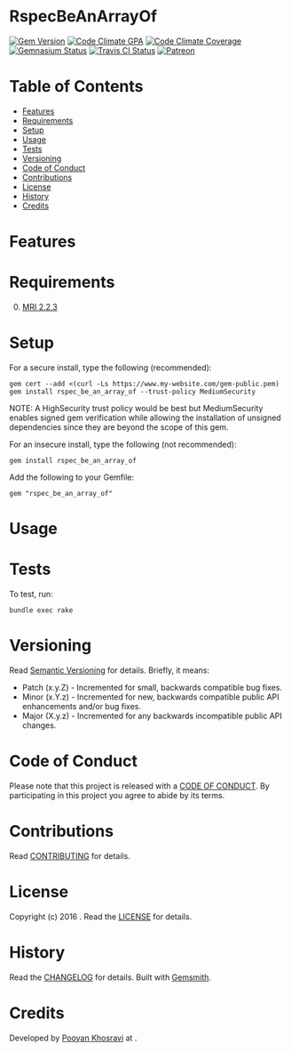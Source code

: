 # RspecBeAnArrayOf

[![Gem Version](https://badge.fury.io/rb/rspec_be_an_array_of.svg)](http://badge.fury.io/rb/rspec_be_an_array_of)
[![Code Climate GPA](https://codeclimate.com/github//rspec_be_an_array_of.svg)](https://codeclimate.com/github//rspec_be_an_array_of)
[![Code Climate Coverage](https://codeclimate.com/github//rspec_be_an_array_of/coverage.svg)](https://codeclimate.com/github//rspec_be_an_array_of)
[![Gemnasium Status](https://gemnasium.com//rspec_be_an_array_of.svg)](https://gemnasium.com//rspec_be_an_array_of)
[![Travis CI Status](https://secure.travis-ci.org//rspec_be_an_array_of.svg)](https://travis-ci.org//rspec_be_an_array_of)
[![Patreon](https://img.shields.io/badge/patreon-donate-brightgreen.svg)](https://www.patreon.com/)

<!-- Tocer[start]: Auto-generated, don't remove. -->

# Table of Contents

- [Features](#features)
- [Requirements](#requirements)
- [Setup](#setup)
- [Usage](#usage)
- [Tests](#tests)
- [Versioning](#versioning)
- [Code of Conduct](#code-of-conduct)
- [Contributions](#contributions)
- [License](#license)
- [History](#history)
- [Credits](#credits)

<!-- Tocer[finish]: Auto-generated, don't remove. -->

# Features

# Requirements

0. [MRI 2.2.3](https://www.ruby-lang.org)

# Setup

For a secure install, type the following (recommended):

    gem cert --add <(curl -Ls https://www.my-website.com/gem-public.pem)
    gem install rspec_be_an_array_of --trust-policy MediumSecurity

NOTE: A HighSecurity trust policy would be best but MediumSecurity enables signed gem verification while
allowing the installation of unsigned dependencies since they are beyond the scope of this gem.

For an insecure install, type the following (not recommended):

    gem install rspec_be_an_array_of

Add the following to your Gemfile:

    gem "rspec_be_an_array_of"

# Usage

# Tests

To test, run:

    bundle exec rake

# Versioning

Read [Semantic Versioning](http://semver.org) for details. Briefly, it means:

- Patch (x.y.Z) - Incremented for small, backwards compatible bug fixes.
- Minor (x.Y.z) - Incremented for new, backwards compatible public API enhancements and/or bug fixes.
- Major (X.y.z) - Incremented for any backwards incompatible public API changes.

# Code of Conduct

Please note that this project is released with a [CODE OF CONDUCT](CODE_OF_CONDUCT.md). By participating in this project
you agree to abide by its terms.

# Contributions

Read [CONTRIBUTING](CONTRIBUTING.md) for details.

# License

Copyright (c) 2016 []().
Read the [LICENSE](LICENSE.md) for details.

# History

Read the [CHANGELOG](CHANGELOG.md) for details.
Built with [Gemsmith](https://github.com/bkuhlmann/gemsmith).

# Credits

Developed by [Pooyan Khosravi]() at []().
